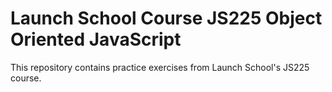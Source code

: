 # Launch School Course JS225 Object Oriented JavaScript

This repository contains practice exercises from Launch School's JS225 course.
